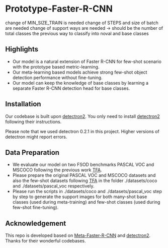 # Prototype-Faster-R-CNN
change of MIN_SIZE_TRAIN is needed
change of STEPS and size of batch are needed 
change of support ways are needed -> should be the number of total classes the previous way to classify into noval and base classes



## Highlights

- Our model is a natural extension of Faster R-CNN for few-shot scenario with the prototype based metric-learning.
- Our meta-learning based models achieve strong few-shot object detection performance without fine-tuning.
- Our model can keep the knowledge of base classes by learning a separate Faster R-CNN detection head for base classes.

## Installation

Our codebase is built upon [detectron2](https://github.com/facebookresearch/detectron2). You only need to install [detectron2](https://github.com/facebookresearch/detectron2/blob/main/INSTALL.md) following their instructions.

Please note that we used detectron 0.2.1 in this project. Higher versions of detectron might report errors.

## Data Preparation

- We evaluate our model on two FSOD benchmarks PASCAL VOC and MSCOCO following the previous work [TFA](https://github.com/ucbdrive/few-shot-object-detection).
- Please prepare the original PASCAL VOC and MSCOCO datasets and also the few-shot datasets following [TFA](https://github.com/ucbdrive/few-shot-object-detection/blob/master/datasets/README.md) in the folder ./datasets/coco and ./datasets/pascal_voc respectively.
- Please run the scripts in ./datasets/coco and ./datasets/pascal_voc step by step to generate the support images for both many-shot base classes (used during meta-training) and few-shot classes (used during few-shot fine-tuning).


## Acknowledgement

This repo is developed based on [Meta-Faster-R-CNN](https://github.com/GuangxingHan/Meta-Faster-R-CNN) and [detectron2](https://github.com/facebookresearch/detectron2). Thanks for their wonderful codebases.
